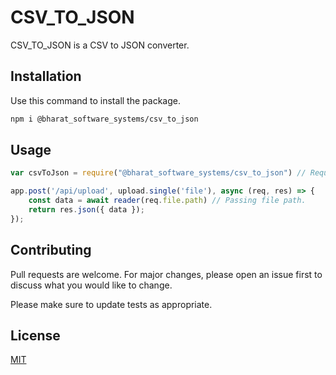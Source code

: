 # CSV_TO_JSON

CSV_TO_JSON is a CSV to JSON converter.

## Installation

Use this command to install the package.

```bash
npm i @bharat_software_systems/csv_to_json
```

## Usage

```javascript
var csvToJson = require("@bharat_software_systems/csv_to_json") // Requiring package

app.post('/api/upload', upload.single('file'), async (req, res) => {
    const data = await reader(req.file.path) // Passing file path.
    return res.json({ data });
});
```

## Contributing

Pull requests are welcome. For major changes, please open an issue first
to discuss what you would like to change.

Please make sure to update tests as appropriate.

## License

[MIT](https://choosealicense.com/licenses/mit/)